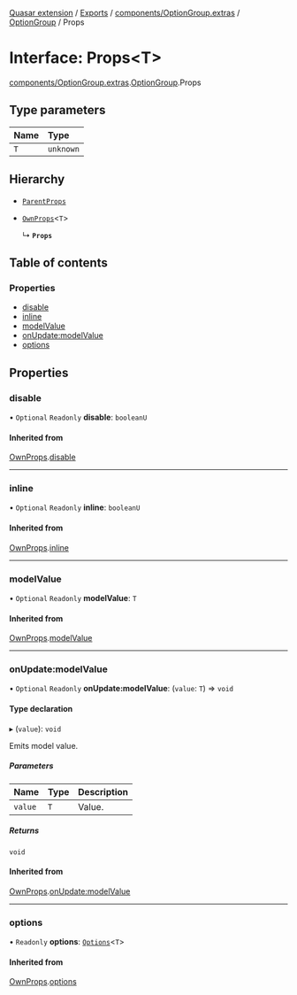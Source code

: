 [Quasar extension](../index.md) / [Exports](../modules.md) / [components/OptionGroup.extras](../modules/components_OptionGroup_extras.md) / [OptionGroup](../modules/components_OptionGroup_extras.OptionGroup.md) / Props

# Interface: Props<T\>

[components/OptionGroup.extras](../modules/components_OptionGroup_extras.md).[OptionGroup](../modules/components_OptionGroup_extras.OptionGroup.md).Props

## Type parameters

| Name | Type |
| :------ | :------ |
| `T` | `unknown` |

## Hierarchy

- [`ParentProps`](components_OptionGroup_extras.OptionGroup.ParentProps.md)

- [`OwnProps`](components_OptionGroup_extras.OptionGroup.OwnProps.md)<`T`\>

  ↳ **`Props`**

## Table of contents

### Properties

- [disable](components_OptionGroup_extras.OptionGroup.Props.md#disable)
- [inline](components_OptionGroup_extras.OptionGroup.Props.md#inline)
- [modelValue](components_OptionGroup_extras.OptionGroup.Props.md#modelvalue)
- [onUpdate:modelValue](components_OptionGroup_extras.OptionGroup.Props.md#onupdate:modelvalue)
- [options](components_OptionGroup_extras.OptionGroup.Props.md#options)

## Properties

### disable

• `Optional` `Readonly` **disable**: `booleanU`

#### Inherited from

[OwnProps](components_OptionGroup_extras.OptionGroup.OwnProps.md).[disable](components_OptionGroup_extras.OptionGroup.OwnProps.md#disable)

___

### inline

• `Optional` `Readonly` **inline**: `booleanU`

#### Inherited from

[OwnProps](components_OptionGroup_extras.OptionGroup.OwnProps.md).[inline](components_OptionGroup_extras.OptionGroup.OwnProps.md#inline)

___

### modelValue

• `Optional` `Readonly` **modelValue**: `T`

#### Inherited from

[OwnProps](components_OptionGroup_extras.OptionGroup.OwnProps.md).[modelValue](components_OptionGroup_extras.OptionGroup.OwnProps.md#modelvalue)

___

### onUpdate:modelValue

• `Optional` `Readonly` **onUpdate:modelValue**: (`value`: `T`) => `void`

#### Type declaration

▸ (`value`): `void`

Emits model value.

##### Parameters

| Name | Type | Description |
| :------ | :------ | :------ |
| `value` | `T` | Value. |

##### Returns

`void`

#### Inherited from

[OwnProps](components_OptionGroup_extras.OptionGroup.OwnProps.md).[onUpdate:modelValue](components_OptionGroup_extras.OptionGroup.OwnProps.md#onupdate:modelvalue)

___

### options

• `Readonly` **options**: [`Options`](../modules/components_OptionGroup_extras.OptionGroup.md#options)<`T`\>

#### Inherited from

[OwnProps](components_OptionGroup_extras.OptionGroup.OwnProps.md).[options](components_OptionGroup_extras.OptionGroup.OwnProps.md#options)
